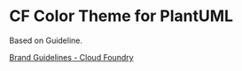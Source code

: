 # CF Color Theme for PlantUML

Based on Guideline.

[Brand Guidelines - Cloud Foundry](https://www.cloudfoundry.org/wp-content/uploads/2017/01/CFF_Brand_Guidelines.pdf)

